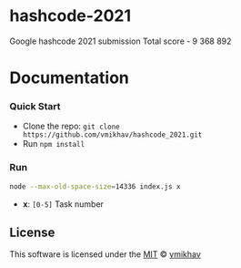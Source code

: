 # hashcode-2021
Google hashcode 2021 submission
Total score - 9 368 892

# Documentation

### Quick Start
* Clone the repo: `git clone https://github.com/vmikhav/hashcode_2021.git`
* Run `npm install`


### Run
```bash
node --max-old-space-size=14336 index.js x
```
* **x**: `[0-5]` Task number 


## License
This software is licensed under the [MIT](https://github.com/vmikhav/hashcode_2020/blob/master/LICENSE) © [vmikhav](https://github.com/vmikhav)
